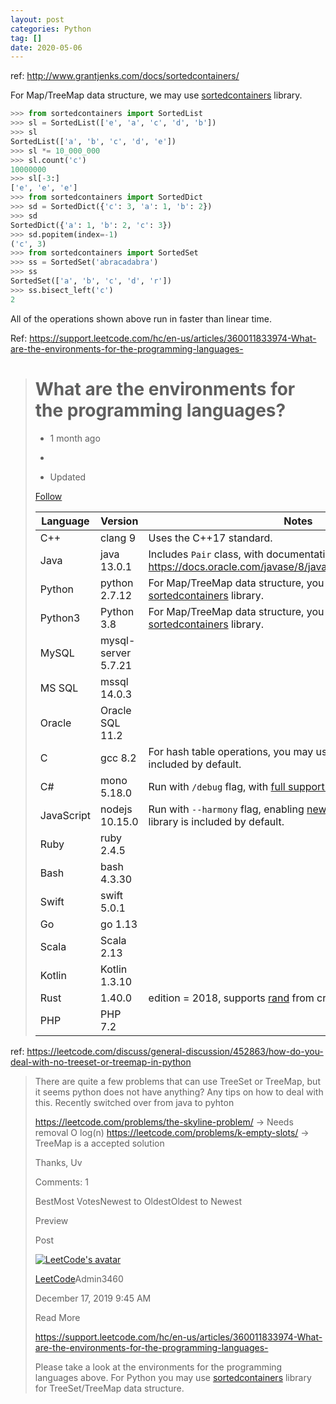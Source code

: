 ```yaml
---
layout: post
categories: Python
tag: []
date: 2020-05-06
---
```




ref: http://www.grantjenks.com/docs/sortedcontainers/



For Map/TreeMap data structure, we may use [sortedcontainers](http://www.grantjenks.com/docs/sortedcontainers/) library.

```python
>>> from sortedcontainers import SortedList
>>> sl = SortedList(['e', 'a', 'c', 'd', 'b'])
>>> sl
SortedList(['a', 'b', 'c', 'd', 'e'])
>>> sl *= 10_000_000
>>> sl.count('c')
10000000
>>> sl[-3:]
['e', 'e', 'e']
>>> from sortedcontainers import SortedDict
>>> sd = SortedDict({'c': 3, 'a': 1, 'b': 2})
>>> sd
SortedDict({'a': 1, 'b': 2, 'c': 3})
>>> sd.popitem(index=-1)
('c', 3)
>>> from sortedcontainers import SortedSet
>>> ss = SortedSet('abracadabra')
>>> ss
SortedSet(['a', 'b', 'c', 'd', 'r'])
>>> ss.bisect_left('c')
2
```

All of the operations shown above run in faster than linear time.





Ref: https://support.leetcode.com/hc/en-us/articles/360011833974-What-are-the-environments-for-the-programming-languages-

> # What are the environments for the programming languages?
>
> - 1 month ago
> -  
>
> - Updated
>
> [Follow](https://support.leetcode.com/hc/en-us/articles/360011833974-What-are-the-environments-for-the-programming-languages-/subscription.html)
>
> | Language   | Version             | Notes                                                        |
> | ---------- | ------------------- | ------------------------------------------------------------ |
> | C++        | clang 9             | Uses the C++17 standard.                                     |
> | Java       | java 13.0.1         | Includes `Pair` class, with documentation at https://docs.oracle.com/javase/8/javafx/api/javafx/util/Pair.html |
> | Python     | python 2.7.12       | For Map/TreeMap data structure, you may use [sortedcontainers](http://www.grantjenks.com/docs/sortedcontainers/) library. |
> | Python3    | Python 3.8          | For Map/TreeMap data structure, you may use [sortedcontainers](http://www.grantjenks.com/docs/sortedcontainers/) library. |
> | MySQL      | mysql-server 5.7.21 |                                                              |
> | MS SQL     | mssql 14.0.3        |                                                              |
> | Oracle     | Oracle SQL 11.2     |                                                              |
> | C          | gcc 8.2             | For hash table operations, you may use [uthash](https://troydhanson.github.io/uthash/). `"uthash.h"` is included by default. |
> | C#         | mono 5.18.0         | Run with `/debug` flag, with [full support for C# 7](https://docs.microsoft.com/en-us/dotnet/csharp/whats-new/csharp-7). |
> | JavaScript | nodejs 10.15.0      | Run with `--harmony` flag, enabling [new ES6 features](http://node.green/). [lodash.js](https://lodash.com/) library is included by default. |
> | Ruby       | ruby 2.4.5          |                                                              |
> | Bash       | bash 4.3.30         |                                                              |
> | Swift      | swift 5.0.1         |                                                              |
> | Go         | go 1.13             |                                                              |
> | Scala      | Scala 2.13          |                                                              |
> | Kotlin     | Kotlin 1.3.10       |                                                              |
> | Rust       | 1.40.0              | edition = 2018, supports [rand](https://crates.io/crates/rand) from crates.io |
> | PHP        | PHP 7.2             |                                                              |
>
> 



ref: https://leetcode.com/discuss/general-discussion/452863/how-do-you-deal-with-no-treeset-or-treemap-in-python

> There are quite a few problems that can use TreeSet or TreeMap, but it seems python does not have anything? Any tips on how to deal with this. Recently switched over from java to pyhton
>
> 
>
> https://leetcode.com/problems/the-skyline-problem/ -> Needs removal O log(n)
> https://leetcode.com/problems/k-empty-slots/ -> TreeMap is a accepted solution
>
> 
>
> Thanks,
> Uv
>
> Comments: 1
>
> BestMost VotesNewest to OldestOldest to Newest
>
> Preview
>
> Post
>
> [![LeetCode's avatar](https://tva1.sinaimg.cn/large/007S8ZIlgy1gejri4cfqej305k05kmx8.jpg)](https://leetcode.com/leetcode)
>
> [LeetCode](https://leetcode.com/leetcode)Admin3460
>
> December 17, 2019 9:45 AM
>
> Read More
>
> https://support.leetcode.com/hc/en-us/articles/360011833974-What-are-the-environments-for-the-programming-languages-
>
> 
>
> Please take a look at the environments for the programming languages above. For Python you may use [sortedcontainers](http://www.grantjenks.com/docs/sortedcontainers/) library for TreeSet/TreeMap data structure.

